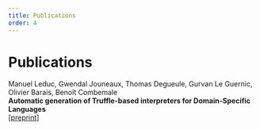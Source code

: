 ```yaml
---
title: Publications
order: 4
---
```


Publications
=======================

Manuel Leduc, Gwendal Jouneaux, Thomas Degueule, Gurvan Le Guernic, Olivier Barais, Benoît Combemale  
**Automatic generation of Truffle-based interpreters for Domain-Specific Languages**  
\[[preprint](https://hal.inria.fr/hal-02399166/document)\]
